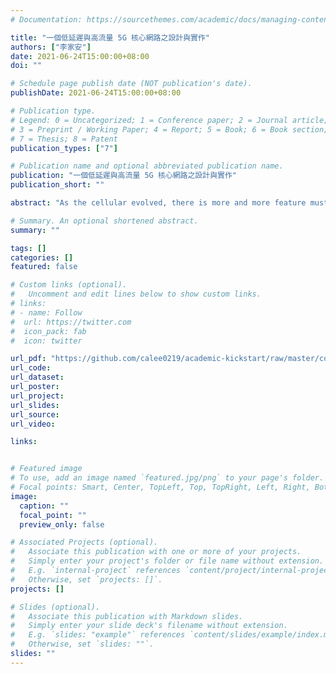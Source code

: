 ```yaml
---
# Documentation: https://sourcethemes.com/academic/docs/managing-content/

title: "一個低延遲與高流量 5G 核心網路之設計與實作"
authors: ["李家安"]
date: 2021-06-24T15:00:00+08:00
doi: ""

# Schedule page publish date (NOT publication's date).
publishDate: 2021-06-24T15:00:00+08:00

# Publication type.
# Legend: 0 = Uncategorized; 1 = Conference paper; 2 = Journal article;
# 3 = Preprint / Working Paper; 4 = Report; 5 = Book; 6 = Book section;
# 7 = Thesis; 8 = Patent
publication_types: ["7"]

# Publication name and optional abbreviated publication name.
publication: "一個低延遲與高流量 5G 核心網路之設計與實作"
publication_short: ""

abstract: "As the cellular evolved, there is more and more feature must be matched in core network. That’s why it comes with 5G cellular networks. In 5G, there are 3 main requirements: 1. Enhanced Mobile Broadband (eMBB) 2. Ultra-Reliable and Low Latency Communications (URLLC) 3. Massive Machine Type Communications (MMTC) Besides, network function virtualization (NFV) are also getting more and more popular in this age. With the features of NFV, 5G core network can be easy to operate, fast to deploy, and painless to scaled. However, is the architecture of 5G core network already meet the 3 requirements nowadays? Will it suffer from high throughput and low latency only with the feature of NFV? This thesis with focus on the problems of high throughput and low latency. We start from some scenario observation, propose an inter-communication solution to low down the control plane communication delay and improve the user plane traffic forwarding throughput. We also implement the proof of concept to this solution and provide a new core network implementation. Without losing the benefit of NFV, using DPDK and shared memory, we carefully rich zero-copy control plane communication. We also provide fast rule lookup with high throughput forwarding in user plane. In the end, we evaluation our 5G core and proof our user traffic can rich 11 times more efficient than origin. And our control plane latency can have one over two times then the origin one as well."

# Summary. An optional shortened abstract.
summary: ""

tags: []
categories: []
featured: false

# Custom links (optional).
#   Uncomment and edit lines below to show custom links.
# links:
# - name: Follow
#  url: https://twitter.com
#  icon_pack: fab
#  icon: twitter

url_pdf: "https://github.com/calee0219/academic-kickstart/raw/master/content/publication/MS_Thesis/%E7%A2%A9%E5%A3%AB%E8%AB%96%E6%96%87_0856004_%E6%9D%8E%E5%AE%B6%E5%AE%89_%E5%90%AB%E6%8E%88%E6%AC%8A.pdf"
url_code:
url_dataset:
url_poster:
url_project:
url_slides:
url_source:
url_video:

links:


# Featured image
# To use, add an image named `featured.jpg/png` to your page's folder.
# Focal points: Smart, Center, TopLeft, Top, TopRight, Left, Right, BottomLeft, Bottom, BottomRight.
image:
  caption: ""
  focal_point: ""
  preview_only: false

# Associated Projects (optional).
#   Associate this publication with one or more of your projects.
#   Simply enter your project's folder or file name without extension.
#   E.g. `internal-project` references `content/project/internal-project/index.md`.
#   Otherwise, set `projects: []`.
projects: []

# Slides (optional).
#   Associate this publication with Markdown slides.
#   Simply enter your slide deck's filename without extension.
#   E.g. `slides: "example"` references `content/slides/example/index.md`.
#   Otherwise, set `slides: ""`.
slides: ""
---
```

